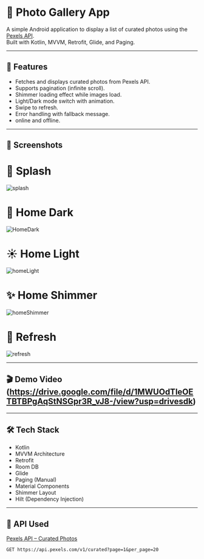 # 📸 Photo Gallery App

A simple Android application to display a list of curated photos using the [Pexels API](https://www.pexels.com/api/).  
Built with Kotlin, MVVM, Retrofit, Glide, and Paging.

---

## 🚀 Features

- Fetches and displays curated photos from Pexels API.
- Supports pagination (infinite scroll).
- Shimmer loading effect while images load.
- Light/Dark mode switch with animation.
- Swipe to refresh.
- Error handling with fallback message.
- online and offline.

---

## 📱 Screenshots


# 🚀 Splash

![splash](screenshots/splash.jpg)

# 🌙 Home Dark

![HomeDark](screenshots/HomeDark.jpg)

# ☀ Home Light

![homeLight](screenshots/homeLight.jpg)

# ✨ Home Shimmer

![homeShimmer](screenshots/homeShimmer.jpg)

# 🔄 Refresh

![refresh](screenshots/refresh.jpg)


---

## 🎬 Demo Video (https://drive.google.com/file/d/1MWUOdTleOETBTBPgAqStNSGpr3R_vJ8-/view?usp=drivesdk)

---

## 🛠️ Tech Stack

- Kotlin
- MVVM Architecture
- Retrofit
- Room DB
- Glide
- Paging (Manual)
- Material Components
- Shimmer Layout
- Hilt (Dependency Injection)

---

## 🧪 API Used

[Pexels API – Curated Photos](https://www.pexels.com/api/documentation/)

```http
GET https://api.pexels.com/v1/curated?page=1&per_page=20
